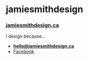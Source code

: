 # jamiesmithdesign

### [jamiesmithdesign.ca](https://jamiesmithdesign.ca)

I design because...

- **[hello@jamiesmithdesign.ca](mailto:jamiesmithdesign.ca)**
- [Facebook](https://www.facebook.com/onlytumbleweeddesign?ref=bookmarks)